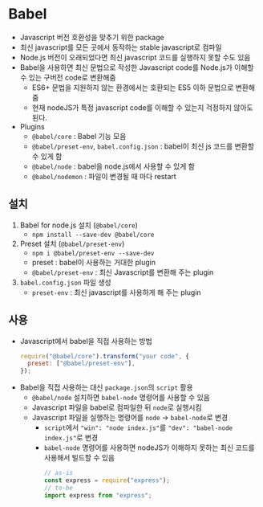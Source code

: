 # Babel

- Javascript 버전 호환성을 맞추기 위한 package
- 최신 javascript를 모든 곳에서 동작하는 stable javascript로 컴파일
- Node.js 버전이 오래되었다면 최신 javascript 코드를 실행하지 못할 수도 있음
- Babel을 사용하면 최신 문법으로 작성한 Javascript code를 Node.js가 이해할 수 있는 구버전 code로 변환해줌
  - ES6+ 문법을 지원하지 않는 환경에서는 호환되는 ES5 이하 문법으로 변환해줌
  - 현재 nodeJS가 특정 javascript code를 이해할 수 있는지 걱정하지 않아도 된다.
- Plugins
  - `@babel/core` : Babel 기능 모음
  - `@babel/preset-env`, `babel.config.json` : babel이 최신 js 코드를 변환할 수 있게 함
  - `@babel/node` : babel을 node.js에서 사용할 수 있게 함
  - `@babel/nodemon` : 파일이 변경될 때 마다 restart

## 설치

1. Babel for node.js 설치 (`@babel/core`)
   - `npm install --save-dev @babel/core`
2. Preset 설치 (`@babel/preset-env`)
   - `npm i @babel/preset-env --save-dev`
   - preset : babel이 사용하는 거대한 plugin
   - `@babel/preset-env` : 최신 Javascript를 변환해 주는 plugin
3. `babel.config.json` 파일 생성
   - `preset-env` : 최신 javascript를 사용하게 해 주는 plugin

## 사용

- Javascript에서 babel을 직접 사용하는 방법
  ```javascript
  require("@babel/core").transform("your code", {
    preset: ["@babel/preset-env"],
  });
  ```
- Babel을 직접 사용하는 대신 `package.json`의 `script` 활용
  - `@babel/node` 설치하면 `babel-node` 명령어를 사용할 수 있음
  - Javascript 파일을 babel로 컴파일한 뒤 `node`로 실행시킴
  - Javascript 파일을 실행하는 명령어를 `node` -> `babel-node`로 변경
    - `script`에서 `"win": "node index.js"`를 `"dev": "babel-node index.js"`로 변경
    - `babel-node` 명령어를 사용하면 nodeJS가 이해하지 못하는 최신 코드를 사용해서 빌드할 수 있음
      ```javascript
      // as-is
      const express = require("express");
      // to-be
      import express from "express";
      ```
